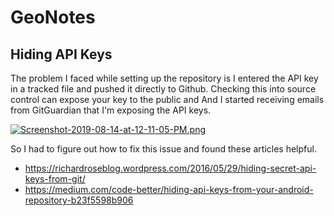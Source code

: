 # GeoNotes

## Hiding API Keys
The problem I faced while setting up the repository is I entered the API key in a tracked file and pushed it directly to Github. Checking this into source control can expose your key to the public and And I started receiving emails from GitGuardian that I'm exposing the API keys. 

[![Screenshot-2019-08-14-at-12-11-05-PM.png](https://i.postimg.cc/SxS8kFfY/Screenshot-2019-08-14-at-12-11-05-PM.png)](https://postimg.cc/9rkzYkSc)

So I had to figure out how to fix this issue and found these articles helpful. 

* https://richardroseblog.wordpress.com/2016/05/29/hiding-secret-api-keys-from-git/
* https://medium.com/code-better/hiding-api-keys-from-your-android-repository-b23f5598b906

